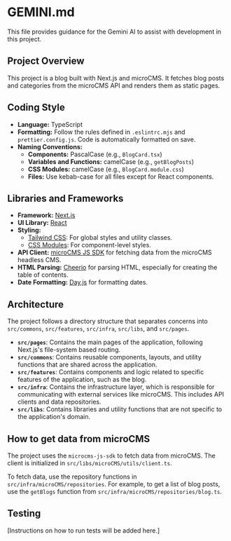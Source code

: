 
# GEMINI.md

This file provides guidance for the Gemini AI to assist with development in this project.

## Project Overview

This project is a blog built with Next.js and microCMS. It fetches blog posts and categories from the microCMS API and renders them as static pages.

## Coding Style

- **Language:** TypeScript
- **Formatting:** Follow the rules defined in `.eslintrc.mjs` and `prettier.config.js`. Code is automatically formatted on save.
- **Naming Conventions:**
    - **Components:** PascalCase (e.g., `BlogCard.tsx`)
    - **Variables and Functions:** camelCase (e.g., `getBlogPosts`)
    - **CSS Modules:** camelCase (e.g., `BlogCard.module.css`)
    - **Files:** Use kebab-case for all files except for React components.

## Libraries and Frameworks

- **Framework:** [Next.js](https://nextjs.org/)
- **UI Library:** [React](https://reactjs.org/)
- **Styling:**
    - [Tailwind CSS](https://tailwindcss.com/): For global styles and utility classes.
    - [CSS Modules](https://github.com/css-modules/css-modules): For component-level styles.
- **API Client:** [microCMS JS SDK](https://github.com/microcmsio/microcms-js-sdk) for fetching data from the microCMS headless CMS.
- **HTML Parsing:** [Cheerio](https://cheerio.js.org/) for parsing HTML, especially for creating the table of contents.
- **Date Formatting:** [Day.js](https://day.js.org/) for formatting dates.

## Architecture

The project follows a directory structure that separates concerns into `src/commons`, `src/features`, `src/infra`, `src/libs`, and `src/pages`.

- **`src/pages`**: Contains the main pages of the application, following Next.js's file-system based routing.
- **`src/commons`**: Contains reusable components, layouts, and utility functions that are shared across the application.
- **`src/features`**: Contains components and logic related to specific features of the application, such as the blog.
- **`src/infra`**: Contains the infrastructure layer, which is responsible for communicating with external services like microCMS. This includes API clients and data repositories.
- **`src/libs`**: Contains libraries and utility functions that are not specific to the application's domain.

## How to get data from microCMS

The project uses the `microcms-js-sdk` to fetch data from microCMS. The client is initialized in `src/libs/microCMS/utils/client.ts`.

To fetch data, use the repository functions in `src/infra/microCMS/repositories`. For example, to get a list of blog posts, use the `getBlogs` function from `src/infra/microCMS/repositories/blog.ts`.

## Testing

[Instructions on how to run tests will be added here.]

